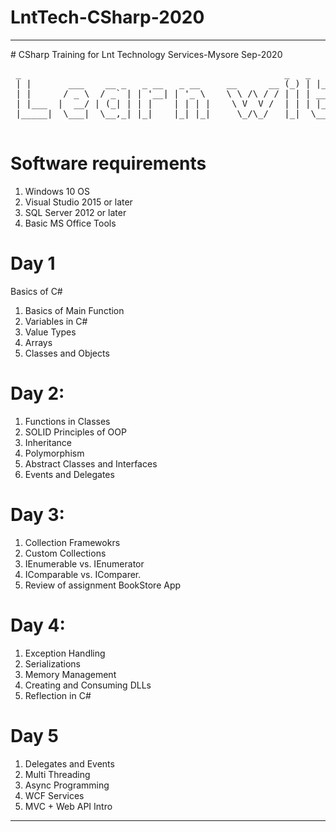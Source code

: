 # LntTech-CSharp-2020
<hr/>
# CSharp Training for Lnt Technology Services-Mysore Sep-2020

<pre>
 _                                                  _   _     _         ____    _                       _ 
 | |       ___    __ _   _ __   _ __     __      __ (_) | |_  | |__     |  _ \  | |__     __ _   _ __   (_)
 | |      / _ \  / _` | | '__| | '_ \    \ \ /\ / / | | | __| | '_ \    | |_) | | '_ \   / _` | | '_ \  | |
 | |___  |  __/ | (_| | | |    | | | |    \ V  V /  | | | |_  | | | |   |  __/  | | | | | (_| | | | | | | |
 |_____|  \___|  \__,_| |_|    |_| |_|     \_/\_/   |_|  \__| |_| |_|   |_|     |_| |_|  \__,_| |_| |_| |_|
                                                                                                           
</pre>
# Software requirements
1. Windows 10 OS
2. Visual Studio 2015 or later
3. SQL Server 2012 or later
4. Basic MS Office Tools

# Day 1
Basics of C#
1. Basics of Main Function
2. Variables in C#
3. Value Types
4. Arrays 
5. Classes and Objects

# Day 2:
1. Functions in Classes
2. SOLID Principles of OOP
3. Inheritance
4. Polymorphism
5. Abstract Classes and Interfaces
6. Events and Delegates

# Day 3:
1. Collection Framewokrs
2. Custom Collections
3. IEnumerable vs. IEnumerator
4. IComparable vs. IComparer.
5. Review of assignment BookStore App

# Day 4:
1. Exception Handling
2. Serializations
3. Memory Management
4. Creating and Consuming DLLs
5. Reflection in C#

# Day 5
1. Delegates and Events
2. Multi Threading
3. Async Programming
4. WCF Services
5. MVC + Web API Intro
<hr/>
